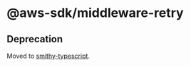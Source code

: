 # @aws-sdk/middleware-retry

## Deprecation

Moved to [smithy-typescript](https://github.com/awslabs/smithy-typescript/tree/main/packages).